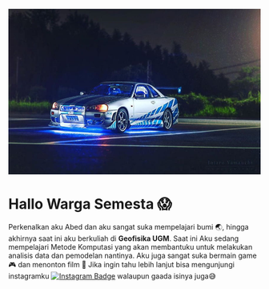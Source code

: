 ![Alt image](https://github.com/abednps210/Week-3-MetKom/blob/ed86ed8e2161f32004f831e498abb11978308a79/9.jpg)
# Hallo Warga Semesta 😱
Perkenalkan aku Abed dan aku sangat suka mempelajari bumi 🌏, hingga akhirnya saat ini aku berkuliah di **Geofisika UGM**.
Saat ini Aku sedang mempelajari Metode Komputasi yang akan membantuku untuk melakukan analisis data dan pemodelan nantinya.
Aku juga sangat suka bermain game 🎮 dan menonton film 🎥
Jika ingin tahu lebih lanjut bisa mengunjungi instagramku  [![Instagram Badge](https://img.shields.io/badge/Instagram-@abednpso2-pink?style=flat&logo=instagram)](https://www.instagram.com/abednpso2/) 
walaupun gaada isinya juga😅
